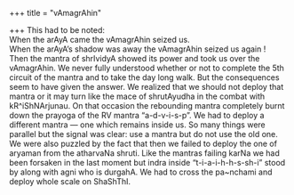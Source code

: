 +++
title = "vAmagrAhin"

+++
This had to be noted:  
When the arAyA came the vAmagrAhin seized us.  
When the arAyA’s shadow was away the vAmagrAhin seized us again \!  
Then the mantra of shrIvidyA showed its power and took us over the
vAmagrAhin. We never fully understood whether or not to complete the 5th
circuit of the mantra and to take the day long walk. But the
consequences seem to have given the answer. We realized that we should
not deploy that mantra or it may turn like the mace of shrutAyudha in
the combat with kR^iShNArjunau. On that occasion the rebounding mantra
completely burnt down the prayoga of the RV mantra “a-d-v-i-s-p”. We had
to deploy a different mantra — one which remains inside us. So many
things were parallel but the signal was clear: use a mantra but do not
use the old one. We were also puzzled by the fact that then we failed to
deploy the one of aryaman from the atharvaNa shruti. Like the mantras
failing karNa we had been forsaken in the last moment but indra inside
“t-i-a-i-h-h-s-sh-i” stood by along with agni who is durgahA. We had
to cross the pa\~nchami and deploy whole scale on ShaShThI.
